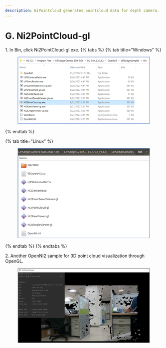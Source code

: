```yaml
---
description: NiPointcloud generates pointcloud data for depth camera.
---
```


# G. Ni2PointCloud-gl

1\. In Bin, click Ni2PointCloud-gl.exe.
{% tabs %}
{% tab title="Windows" %}
<figure><img src="../../.gitbook/assets/global_camera/sample_codes/image (46).png" alt=""><figcaption></figcaption></figure>
{% endtab %}

{% tab title="Linux" %}
<figure><img src="../../.gitbook/assets/global_camera/sample_codes/image (1).png" alt=""><figcaption></figcaption></figure>
{% endtab %}
{% endtabs %}

2\. Another OpenNI2 sample for 3D point cloud visualization through OpenGL.
<figure><img src="../../.gitbook/assets/global_camera/sample_codes/image (47).png" alt=""><figcaption></figcaption></figure>

